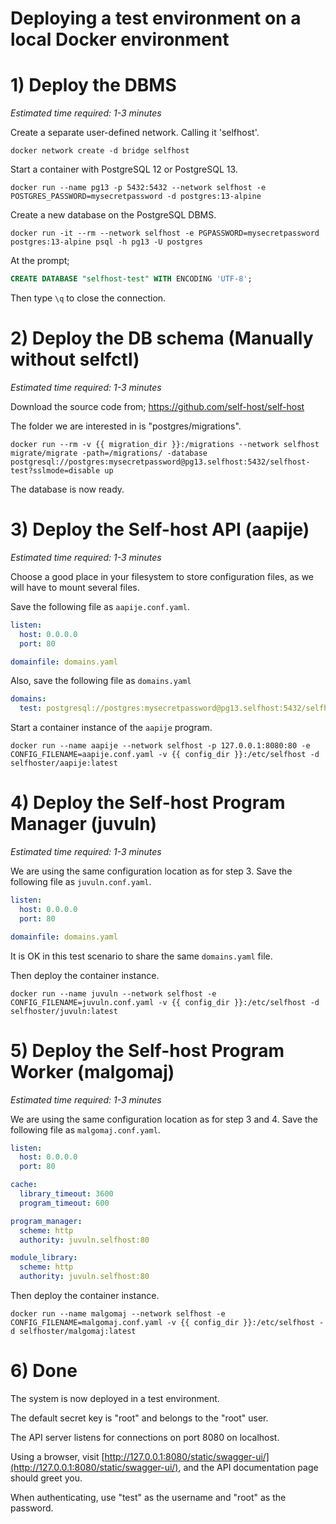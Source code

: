 # Deploying a test environment on a local Docker environment


# 1) Deploy the DBMS

*Estimated time required: 1-3 minutes*

Create a separate user-defined network. Calling it 'selfhost'.

```text
docker network create -d bridge selfhost
```

Start a container with PostgreSQL 12 or PostgreSQL 13.

```text
docker run --name pg13 -p 5432:5432 --network selfhost -e POSTGRES_PASSWORD=mysecretpassword -d postgres:13-alpine
```

Create a new database on the PostgreSQL DBMS.

```text
docker run -it --rm --network selfhost -e PGPASSWORD=mysecretpassword postgres:13-alpine psql -h pg13 -U postgres
```

At the prompt;

```sql
CREATE DATABASE "selfhost-test" WITH ENCODING 'UTF-8';
```

Then type `\q` to close the connection.


# 2) Deploy the DB schema (Manually without selfctl)

*Estimated time required: 1-3 minutes*

Download the source code from; https://github.com/self-host/self-host

The folder we are interested in is "postgres/migrations".

```text
docker run --rm -v {{ migration_dir }}:/migrations --network selfhost migrate/migrate -path=/migrations/ -database postgresql://postgres:mysecretpassword@pg13.selfhost:5432/selfhost-test?sslmode=disable up
```

The database is now ready.


# 3) Deploy the Self-host API (aapije)

*Estimated time required: 1-3 minutes*

Choose a good place in your filesystem to store configuration files, as we will have to mount several files.

Save the following file as `aapije.conf.yaml`.

```yaml
listen:
  host: 0.0.0.0
  port: 80

domainfile: domains.yaml
```

Also, save the following file as `domains.yaml`
```yaml
domains:
  test: postgresql://postgres:mysecretpassword@pg13.selfhost:5432/selfhost-test
```

Start a container instance of the `aapije` program.

```text
docker run --name aapije --network selfhost -p 127.0.0.1:8080:80 -e CONFIG_FILENAME=aapije.conf.yaml -v {{ config_dir }}:/etc/selfhost -d selfhoster/aapije:latest
```


# 4) Deploy the Self-host Program Manager (juvuln)

*Estimated time required: 1-3 minutes*

We are using the same configuration location as for step 3. Save the following file as `juvuln.conf.yaml`.

```yaml
listen:
  host: 0.0.0.0
  port: 80

domainfile: domains.yaml
```

It is OK in this test scenario to share the same `domains.yaml` file.

Then deploy the container instance.

```text
docker run --name juvuln --network selfhost -e CONFIG_FILENAME=juvuln.conf.yaml -v {{ config_dir }}:/etc/selfhost -d selfhoster/juvuln:latest
```


# 5) Deploy the Self-host Program Worker (malgomaj)

*Estimated time required: 1-3 minutes*

We are using the same configuration location as for step 3 and 4. Save the following file as `malgomaj.conf.yaml`.

```yaml
listen:
  host: 0.0.0.0
  port: 80

cache:
  library_timeout: 3600
  program_timeout: 600

program_manager:
  scheme: http
  authority: juvuln.selfhost:80

module_library:
  scheme: http
  authority: juvuln.selfhost:80
```

Then deploy the container instance.

```text
docker run --name malgomaj --network selfhost -e CONFIG_FILENAME=malgomaj.conf.yaml -v {{ config_dir }}:/etc/selfhost -d selfhoster/malgomaj:latest
```


# 6) Done

The system is now deployed in a test environment.

The default secret key is "root" and belongs to the "root" user.

The API server listens for connections on port 8080 on localhost.

Using a browser, visit [http://127.0.0.1:8080/static/swagger-ui/](http://127.0.0.1:8080/static/swagger-ui/), and the API documentation page should greet you.

When authenticating, use "test" as the username and "root" as the password.
